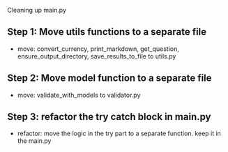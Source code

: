 Cleaning up main.py

## Step 1: Move utils functions to a separate file
- move: convert_currency, print_markdown, get_question, ensure_output_directory, save_results_to_file to utils.py

## Step 2: Move model function to a separate file
- move: validate_with_models to validator.py

## Step 3: refactor the try catch block in main.py
- refactor: move the logic in the try part to a separate function. keep it in the main.py